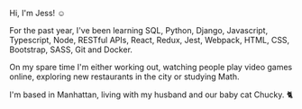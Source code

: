 Hi, I'm Jess! ☺

For the past year, I've been learning SQL, Python, Django, Javascript, Typescript, Node, RESTful APIs, React, Redux, Jest, Webpack, HTML, CSS, Bootstrap, SASS, Git and Docker.

On my spare time I'm either working out, watching people play video games online, exploring new restaurants in the city or studying Math.

I'm based in Manhattan, living with my husband and our baby cat Chucky. 🐈

